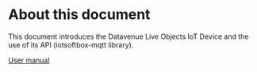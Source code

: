 About this document
=====================

This document introduces the Datavenue Live Objects IoT Device and the use of its API (iotsoftbox-mqtt library). 

[User manual](./liveobjects_starterkitv1.1.pdf)




